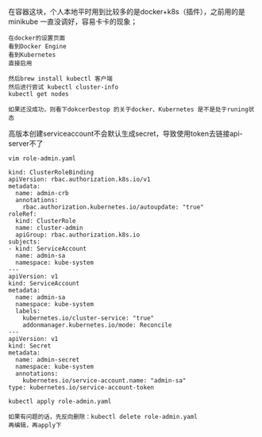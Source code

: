 在容器这块，个人本地平时用到比较多的是docker+k8s（插件），之前用的是minikube 一直没调好，容易卡卡的现象；

```
在docker的设置页面
看到Docker Engine
看到Kubernetes
直接启用
```

```
然后brew install kubectl 客户端
然后进行尝试 kubectl cluster-info
kubectl get nodes
```

```
如果还没成功，则看下dokcerDestop 的关于docker、Kubernetes 是不是处于runing状态
```



高版本创建serviceaccount不会默认生成secret，导致使用token去链接api-server不了

```
vim role-admin.yaml
```

```
kind: ClusterRoleBinding
apiVersion: rbac.authorization.k8s.io/v1
metadata:
  name: admin-crb
  annotations:
    rbac.authorization.kubernetes.io/autoupdate: "true"
roleRef:
  kind: ClusterRole
  name: cluster-admin
  apiGroup: rbac.authorization.k8s.io
subjects:
- kind: ServiceAccount
  name: admin-sa
  namespace: kube-system
---
apiVersion: v1
kind: ServiceAccount
metadata:
  name: admin-sa
  namespace: kube-system
  labels:
    kubernetes.io/cluster-service: "true"
    addonmanager.kubernetes.io/mode: Reconcile
---
apiVersion: v1
kind: Secret
metadata:
  name: admin-secret
  namespace: kube-system
  annotations:
    kubernetes.io/service-account.name: "admin-sa"
type: kubernetes.io/service-account-token

```

```
kubectl apply role-admin.yaml
```

```
如果有问题的话，先反向删除：kubectl delete role-admin.yaml
再编辑，再apply下
```

